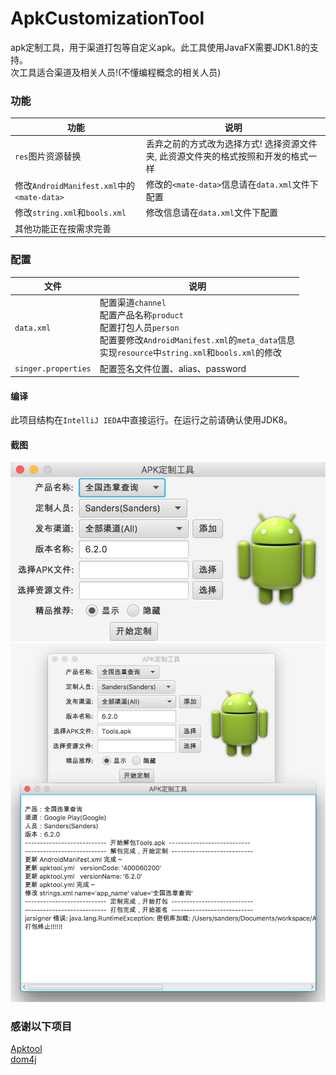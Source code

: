 # ApkCustomizationTool
apk定制工具，用于渠道打包等自定义apk。此工具使用JavaFX需要JDK1.8的支持。<br>
次工具适合渠道及相关人员!(不懂编程概念的相关人员)

### 功能
|功能|说明|
|----|----|
|`res`图片资源替换|丢弃之前的方式改为选择方式! 选择资源文件夹, 此资源文件夹的格式按照和开发的格式一样|
|修改`AndroidManifest.xml`中的`<mate-data>`|修改的`<mate-data>`信息请在`data.xml`文件下配置|
|修改`string.xml`和`bools.xml`|修改信息请在`data.xml`文件下配置|
|其他功能正在按需求完善||

### 配置
|文件|说明|
|----|----|
|`data.xml`|配置渠道`channel`<br>配置产品名称`product`<br>配置打包人员`person`<br>配置要修改`AndroidManifest.xml`的`meta_data`信息<br> 实现`resource`中`string.xml`和`bools.xml`的修改|
|`singer.properties`|配置签名文件位置、alias、password|

#### 编译
此项目结构在`IntelliJ IEDA`中直接运行。在运行之前请确认使用JDK8。

#### 截图
![image](https://github.com/SSOOnline/ApkCustomizationTool/raw/master/screenshot/a.png)
![image](https://github.com/SSOOnline/ApkCustomizationTool/raw/master/screenshot/b.png)
### 感谢以下项目
[Apktool](http://ibotpeaches.github.io/Apktool/)<br>
[dom4j]()